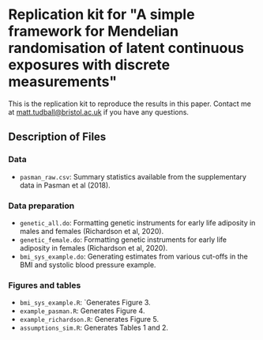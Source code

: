 # Replication kit for "A simple framework for Mendelian randomisation of latent continuous exposures with discrete measurements"

This is the replication kit to reproduce the results in this paper.
Contact me at matt.tudball@bristol.ac.uk if you have any questions.

## Description of Files

### Data
* `pasman_raw.csv`: Summary statistics available from the supplementary data in Pasman et al (2018).

### Data preparation
* `genetic_all.do`: Formatting genetic instruments for early life adiposity in males and females (Richardson et al, 2020).
* `genetic_female.do`: Formatting genetic instruments for early life adiposity in females (Richardson et al, 2020).
* `bmi_sys_example.do`: Generating estimates from various cut-offs in the BMI and systolic blood pressure example.

### Figures and tables
* `bmi_sys_example.R`: `Generates Figure 3.
* `example_pasman.R`: Generates Figure 4.
* `example_richardson.R`: Generates Figure 5.
* `assumptions_sim.R`: Generates Tables 1 and 2.
